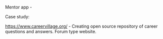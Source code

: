 Mentor app - 

Case study:

https://www.careervillage.org/ - Creating open source repository of career questions and answers. Forum type website.